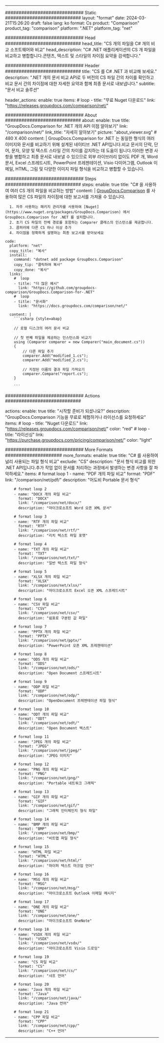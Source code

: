 
---
############################# Static ############################
layout: "format"
date:  2024-03-21T15:26:20
draft: false
lang: ko
format: Cs
product: "Comparison"
product_tag: "comparison"
platform: ".NET"
platform_tag: "net"

############################# Head ############################
head_title: "CS 개의 파일을 C# 개의 비교 소프트웨어와 비교"
head_description: "C# .NET 애플리케이션의 CS 개 파일을 비교하고 병합합니다.콘텐츠, 텍스트 및 스타일의 차이점 요약을 검색합니다."

############################# Header ############################
title: "CS 를 C# .NET 과 비교해 보세요." 
description: ".NET 개의 문서 비교 API로 두 버전의 CS 파일 간의 차이를 확인하고 비교 문서 간의 차이점에 대한 자세한 요약과 함께 최종 문서로 내보냅니다."
subtitle: "문서 비교 솔루션" 

header_actions:
  enable: true
  items:
    #  loop
    - title: "무료 Nuget 다운로드"
      link: "https://releases.groupdocs.com/comparison/net/"
      
############################# About ############################
about:
    enable: true
    title: "GroupDocs.Comparison for .NET 개의 API 이점 알아보기"
    link: "/comparison/net/"
    link_title: "자세히 알아보기"
    picture: "about_viewer.svg" # 480 X 400
    content: |
       GroupDocs.Comparison for .NET 는 동일한 형식의 여러 이미지와 문서를 비교하기 위해 설계된 네이티브 .NET API입니다.비교 문서의 단락, 단어, 문자, 모양 및 텍스트 스타일 간의 차이를 감지하는 데 도움이 됩니다.이러한 변경 사항을 병합하고 최종 문서로 내보낼 수 있으므로 외부 라이브러리 없이도 PDF 개, Word 문서, Excel 스프레드시트, PowerPoint 프레젠테이션, Visio 다이어그램, Outlook 이메일, HTML, 그림 및 다양한 이미지 파일 형식을 비교하고 병합할 수 있습니다.

############################# Steps ############################
steps:
    enable: true
    title: "C# 을 사용하여 여러 CS 개의 파일을 비교하는 방법"
    content: |
      [GroupDocs.Comparison](https://products.groupdocs.com/comparison/net/) 를 사용하여 많은 CS 파일의 차이점에 대한 보고서를 가져올 수 있습니다.
      
      1. 자주 사용하는 패키지 관리자를 사용하여 [Nuget](https://www.nuget.org/packages/GroupDocs.Comparison) 에서 GroupDocs.Comparison for .NET 를 설치합니다.
      2. 초기 CS 파일의 전체 경로를 포함하는 Comparer 클래스의 인스턴스를 제공합니다.
      3. 콤퍼러에 다른 CS 하나 이상 추가
      4. 차이점을 정확하게 설명하는 최종 보고서를 받아보세요
   
    code:
      platform: "net"
      copy_title: "복사"
      install:
        command: "dotnet add package GroupDocs.Comparison"
        copy_tip: "클릭하여 복사"
        copy_done: "복사"
      links:
        #  loop
        - title: "더 많은 예시"
          link: "https://github.com/groupdocs-comparison/GroupDocs.Comparison-for-.NET"
        #  loop
        - title: "문서화"
          link: "https://docs.groupdocs.com/comparison/net/"
          
      content: |
        ```csharp {style=abap}

        // 로컬 디스크의 여러 문서 비교

        // 첫 번째 파일을 제공하는 인스턴스화 비교기
        using (Comparer comparer = new Comparer("main_document.cs"))
        {
            // 다른 파일 추가
        	comparer.Add("modified_1.cs");
            comparer.Add("modified_2.cs");

            // 지정된 이름의 결과 파일 가져오기
            comparer.Compare("report.cs"); 
        }
        
        ```            

############################# Actions ############################

actions:
  enable: true
  title: "시작할 준비가 되셨나요?"
  description: "GroupDocs.Comparison 기능을 무료로 체험하거나 라이선스를 요청하세요"
  items:
    #  loop
    - title: "Nuget 다운로드"
      link: "https://releases.groupdocs.com/comparison/net/"
      color: "red"
        #  loop
    - title: "라이선싱"
      link: "https://purchase.groupdocs.com/pricing/comparison/net/"
      color: "light"


############################# More Formats #####################
more_formats:
    enable: true
    title: "C# 를 사용하여 널리 사용되는 파일 형식 비교"
    exclude: "CS"
    description: "문서 형식 비교를 위한 .NET API입니다.추가 작업 없이 문서를 처리하는 과정에서 발생하는 변경 사항을 잘 파악하세요."
    items: 
        # format loop 1
        - name: "PDF 개의 파일 비교"
          format: "PDF"
          link: "/comparison/net/pdf/"
          description: "어도비 Portable 문서 형식"

        # format loop 2
        - name: "DOCX 개의 파일 비교"
          format: "DOCX"
          link: "/comparison/net/docx/"
          description: "마이크로소프트 Word 오픈 XML 문서"

        # format loop 3
        - name: "RTF 개의 파일 비교"
          format: "RTF"
          link: "/comparison/net/rtf/"
          description: "리치 텍스트 파일 포맷"

        # format loop 4
        - name: "TXT 개의 파일 비교"
          format: "TXT"
          link: "/comparison/net/txt/"
          description: "일반 텍스트 파일 형식"

        # format loop 5
        - name: "XLSX 개의 파일 비교"
          format: "XLSX"
          link: "/comparison/net/xlsx/"
          description: "마이크로소프트 Excel 오픈 XML 스프레드시트"

        # format loop 6
        - name: "CSV 파일 비교"
          format: "CSV"
          link: "/comparison/net/csv/"
          description: "쉼표로 구분된 값 파일"

        # format loop 7
        - name: "PPTX 개의 파일 비교"
          format: "PPTX"
          link: "/comparison/net/pptx/"
          description: "PowerPoint 오픈 XML 프레젠테이션"

        # format loop 8
        - name: "ODS 개의 파일 비교"
          format: "ODS"
          link: "/comparison/net/ods/"
          description: "Open Document 스프레드시트"

        # format loop 9
        - name: "ODP 파일 비교"
          format: "ODP"
          link: "/comparison/net/odp/"
          description: "OpenDocument 프레젠테이션 파일 형식"

        # format loop 10
        - name: "ODT 개의 파일 비교"
          format: "ODT"
          link: "/comparison/net/odt/"
          description: "Open Document 텍스트"

        # format loop 11
        - name: "JPEG 개의 파일 비교"
          format: "JPEG"
          link: "/comparison/net/jpeg/"
          description: "JPEG 이미지"

        # format loop 12
        - name: "PNG 개의 파일 비교"
          format: "PNG"
          link: "/comparison/net/png/"
          description: "Portable 네트워크 그래픽"

        # format loop 13
        - name: "GIF 개의 파일 비교"
          format: "GIF"
          link: "/comparison/net/gif/"
          description: "그래픽 인터체인지 형식 파일"

        # format loop 14
        - name: "BMP 개의 파일 비교"
          format: "BMP"
          link: "/comparison/net/bmp/"
          description: "비트맵 파일 형식"

        # format loop 15
        - name: "HTML 파일 비교"
          format: "HTML"
          link: "/comparison/net/html/"
          description: "하이퍼 텍스트 마크업 언어"

        # format loop 16
        - name: "MSG 개의 파일 비교"
          format: "MSG"
          link: "/comparison/net/msg/"
          description: "마이크로소프트 Outlook 이메일 메시지"

        # format loop 17
        - name: "ONE 개의 파일 비교"
          format: "ONE"
          link: "/comparison/net/one/"
          description: "마이크로소프트 OneNote"

        # format loop 18
        - name: "VSDX 개의 파일 비교"
          format: "VSDX"
          link: "/comparison/net/vsdx/"
          description: "마이크로소프트 Visio 드로잉"

        # format loop 19
        - name: "CS 파일 비교"
          format: "CS"
          link: "/comparison/net/cs/"
          description: "샤프 언어"

        # format loop 20
        - name: "Java 개의 파일 비교"
          format: "Java"
          link: "/comparison/net/java/"
          description: "Java 언어"
          
        # format loop 21
        - name: "CPP 파일 비교"
          format: "CPP"
          link: "/comparison/net/cpp/"
          description: "C++ 언어"
---